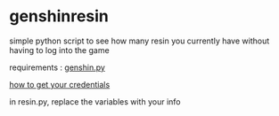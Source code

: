 # genshinresin
simple python script to see how many resin you currently have without having to log into the game 

requirements : [genshin.py](https://thesadru.github.io/genshin.py)

[how to get your credentials](https://thesadru.github.io/genshin.py/authentication)

in resin.py, replace the variables with your info

